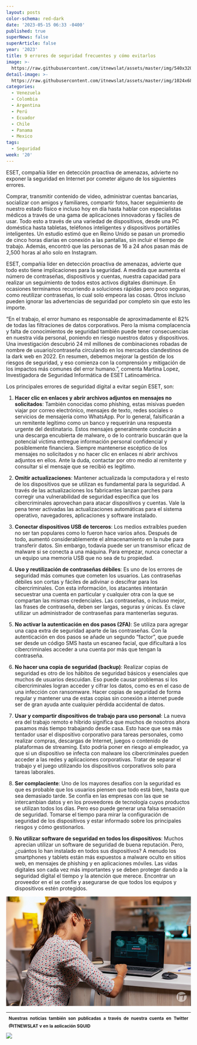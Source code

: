 ```yaml
---
layout: posts
color-schema: red-dark
date: '2023-05-15 06:33 -0400'
published: true
superNews: false
superArticle: false
year: '2023'
title: 9 errores de seguridad frecuentes y cómo evitarlos
image: >-
  https://raw.githubusercontent.com/itnewslat/assets/master/img/540x320/Usuario-Preocupado-p.jpg
detail-image: >-
  https://raw.githubusercontent.com/itnewslat/assets/master/img/1024x680/Usuario-Preocupado-g.jpg
categories:
  - Venezuela
  - Colombia
  - Argentina
  - Perú
  - Ecuador
  - Chile
  - Panama
  - Mexico
tags:
  - Seguridad
week: '20'
---
```

ESET, compañía líder en detección proactiva de amenazas, advierte no exponer la seguridad en Internet por cometer alguno de los siguientes errores.

Comprar, transmitir contenido de video, administrar cuentas bancarias, socializar con amigos y familiares, compartir fotos, hacer seguimiento de nuestro estado físico e incluso hoy en día hasta hablar con especialistas médicos a través de una gama de aplicaciones innovadoras y fáciles de usar. Todo esto a través de una variedad de dispositivos, desde una PC doméstica hasta tabletas, teléfonos inteligentes y dispositivos portátiles inteligentes. Un estudio estimó que en Reino Unido se pasan un promedio de cinco horas diarias en conexión a las pantallas, sin incluir el tiempo de trabajo. Además, encontró que las personas de 16 a 24 años pasan más de 2,500 horas al año solo en Instagram.

ESET, compañía líder en detección proactiva de amenazas, advierte que todo esto tiene implicaciones para la seguridad. A medida que aumenta el número de contraseñas, dispositivos y cuentas, nuestra capacidad para realizar un seguimiento de todos estos activos digitales disminuye. En ocasiones terminamos recurriendo a soluciones rápidas pero poco seguras, como reutilizar contraseñas, lo cual solo empeora las cosas. Otros incluso pueden ignorar las advertencias de seguridad por completo sin que esto les importe.

“En el trabajo, el error humano es responsable de aproximadamente el 82% de  todas las filtraciones de datos corporativos. Pero la misma complacencia y falta de conocimientos de seguridad también puede tener consecuencias en nuestra vida personal, poniendo en riesgo nuestros datos y dispositivos. Una investigación descubrió 24 mil millones de combinaciones robadas de nombre de usuario/contraseña circulando en los mercados clandestinos de la dark web en 2022. En resumen, debemos mejorar la gestión de los riesgos de seguridad, y eso comienza con la comprensión y mitigación de los impactos más comunes del error humano.”, comenta Martina Lopez, Investigadora de Seguridad Informática de ESET Latinoamérica. 

Los principales errores de seguridad digital a evitar según ESET, son:

1. **Hacer clic en enlaces y abrir archivos adjuntos en mensajes no solicitados**: También conocidas como phishing, estas misivas pueden viajar por correo electrónico, mensajes de texto, redes sociales o servicios de mensajería como WhatsApp. Por lo general, falsificarán a un remitente legítimo como un banco y requerirán una respuesta urgente del destinatario. Estos mensajes generalmente conducirán a una descarga encubierta de malware, o de lo contrario buscarán que la potencial víctima entregue información personal confidencial y posiblemente financiera. Siempre mantenerse escéptico de los mensajes no solicitados y no hacer clic en enlaces ni abrir archivos adjuntos en ellos. Ante la duda, contactar por otro medio al remitente y consultar si el mensaje que se recibió es legítimo.

2. **Omitir actualizaciones**: Mantener actualizada la computadora y el resto de los dispositivos que se utilizan es fundamental para la seguridad. A través de las actualizaciones los fabricantes lanzan parches para corregir una vulnerabilidad de seguridad específica que los cibercriminales aprovechan para atacar dispositivos y cuentas. Vale la pena tener activadas las actualizaciones automáticas para el sistema operativo, navegadores, aplicaciones y software instalado.

3. **Conectar dispositivos USB de terceros**: Los medios extraíbles pueden no ser tan populares como lo fueron hace varios años. Después de todo, aumentó considerablemente el almacenamiento en la nube para transferir datos. Sin embargo, todavía puede ser un transmisor eficaz de malware si se conecta a una máquina. Para empezar, nunca conectar a un equipo una memoria USB que no sea de tu propiedad.

4. **Uso y reutilización de contraseñas débiles**: Es uno de los errores de seguridad más comunes que cometen los usuarios. Las contraseñas débiles son cortas y fáciles de adivinar o descifrar para los cibercriminales. Con esta información, los atacantes intentarán secuestrar una cuenta en particular y cualquier otra con la que se compartan las mismas credenciales. Las contraseñas, o incluso mejor, las frases de contraseña,  deben ser largas, seguras y únicas. Es clave utilizar un administrador de contraseñas para mantenerlas seguras.

5. **No activar la autenticación en dos pasos (2FA)**: Se utiliza para agregar una capa extra de seguridad aparte de las contraseñas. Con la autenticación en dos pasos se añade un segundo “factor”, que puede ser desde un código SMS hasta un escaneo facial, que dificultará a los cibercriminales acceder a una cuenta por más que tengan la contraseña.

6. **No hacer una copia de seguridad (backup)**: Realizar copias de seguridad es otro de los hábitos de seguridad básicos y esenciales que muchos de usuarios descuidan. Eso puede causar problemas si los cibercriminales logran acceder y cifrar los datos, como es en el caso de una infección con ransomware. Hacer copias de seguridad de forma regular y mantener una de estas copias sin conexión a internet puede ser de gran ayuda ante cualquier pérdida accidental de datos.

7. **Usar y compartir dispositivos de trabajo para uso personal**: La nueva era del trabajo remoto e híbrido significa que muchos de nosotros ahora pasamos más tiempo trabajando desde casa. Esto hace que sea más tentador usar el dispositivo corporativo para tareas personales, como realizar compras, descargas de Internet, juegos o contenido de plataformas de streaming. Esto podría poner en riesgo al empleador, ya que si un dispositivo se infecta con malware los cibercriminales pueden acceder a las redes y aplicaciones corporativas. Tratar de separar el trabajo y el juego utilizando los dispositivos corporativos solo para tareas laborales. 

8. **Ser complaciente**: Uno de los mayores desafíos con la seguridad es que es probable que los usuarios piensen que todo está bien, hasta que sea demasiado tarde. Se confía en las empresas con las que se intercambian datos y en los proveedores de tecnología cuyos productos se utilizan todos los días. Pero eso puede generar una falsa sensación de seguridad. Tomarse el tiempo para mirar la configuración de seguridad de los dispositivos y estar informado sobre los principales riesgos y cómo gestionarlos.

9. **No utilizar software de seguridad en todos los dispositivos**: Muchos aprecian utilizar un software de seguridad de buena reputación. Pero, ¿cuántos lo han instalado en todos sus dispositivos? A menudo los smartphones y tablets están más expuestos a malware oculto en sitios web, en mensajes de phishing y en aplicaciones móviles. Las vidas digitales son cada vez más importantes y se deben proteger dando a la seguridad digital el tiempo y la atención que merece. Encontrar un proveedor en el  se confíe y asegurarse de que todos los equipos y dispositivos estén protegidos.

![](https://raw.githubusercontent.com/itnewslat/assets/master/img/540x320/Usuario-Preocupado-p.jpg)

<table style="height: 42px;" width="569">
<tbody>
<tr>
<td style="text-align: justify;"><sub><strong>Nuestras noticias también son publicadas a través de nuestra cuenta en Twitter <a href="https://twitter.com/itnewslat?lang=es">@ITNEWSLAT</a> y en la aplicación <a href="https://squidapp.co/en/">SQUID</a></strong></sub></td>
</tr>
</tbody>
</table>

<img src="https://tracker.metricool.com/c3po.jpg?hash=56f88a41e39ab42c063cc51676587a04"/>
